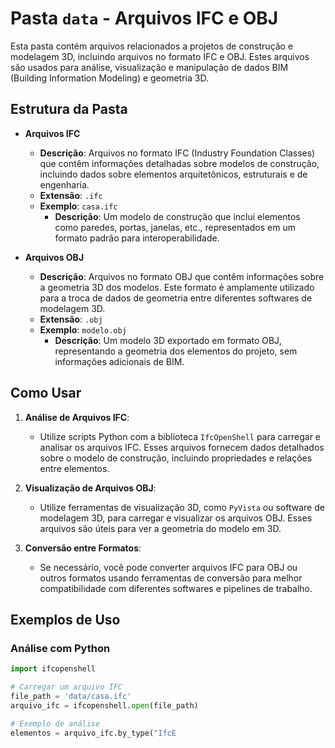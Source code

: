 # Pasta `data` - Arquivos IFC e OBJ

Esta pasta contém arquivos relacionados a projetos de construção e modelagem 3D, incluindo arquivos no formato IFC e OBJ. Estes arquivos são usados para análise, visualização e manipulação de dados BIM (Building Information Modeling) e geometria 3D.

## Estrutura da Pasta

- **Arquivos IFC**
  - **Descrição**: Arquivos no formato IFC (Industry Foundation Classes) que contêm informações detalhadas sobre modelos de construção, incluindo dados sobre elementos arquitetônicos, estruturais e de engenharia.
  - **Extensão**: `.ifc`
  - **Exemplo**: `casa.ifc`
    - **Descrição**: Um modelo de construção que inclui elementos como paredes, portas, janelas, etc., representados em um formato padrão para interoperabilidade.

- **Arquivos OBJ**
  - **Descrição**: Arquivos no formato OBJ que contêm informações sobre a geometria 3D dos modelos. Este formato é amplamente utilizado para a troca de dados de geometria entre diferentes softwares de modelagem 3D.
  - **Extensão**: `.obj`
  - **Exemplo**: `modelo.obj`
    - **Descrição**: Um modelo 3D exportado em formato OBJ, representando a geometria dos elementos do projeto, sem informações adicionais de BIM.

## Como Usar

1. **Análise de Arquivos IFC**:
   - Utilize scripts Python com a biblioteca `IfcOpenShell` para carregar e analisar os arquivos IFC. Esses arquivos fornecem dados detalhados sobre o modelo de construção, incluindo propriedades e relações entre elementos.

2. **Visualização de Arquivos OBJ**:
   - Utilize ferramentas de visualização 3D, como `PyVista` ou software de modelagem 3D, para carregar e visualizar os arquivos OBJ. Esses arquivos são úteis para ver a geometria do modelo em 3D.

3. **Conversão entre Formatos**:
   - Se necessário, você pode converter arquivos IFC para OBJ ou outros formatos usando ferramentas de conversão para melhor compatibilidade com diferentes softwares e pipelines de trabalho.

## Exemplos de Uso

### Análise com Python

```python
import ifcopenshell

# Carregar um arquivo IFC
file_path = 'data/casa.ifc'
arquivo_ifc = ifcopenshell.open(file_path)

# Exemplo de análise
elementos = arquivo_ifc.by_type("IfcE
